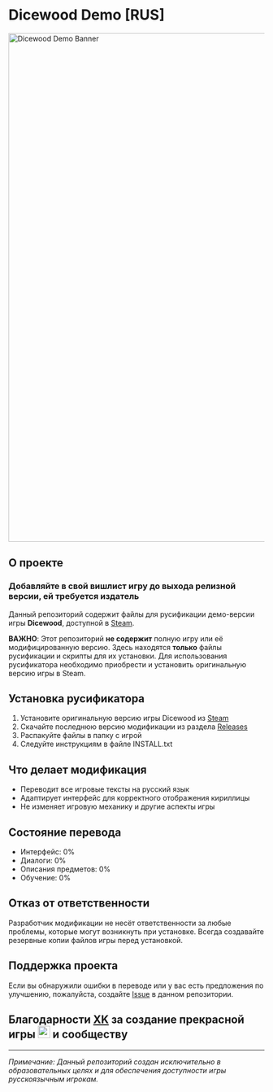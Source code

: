# Dicewood Demo [RUS]

<img src="https://shared.fastly.steamstatic.com/store_item_assets/steam/apps/3393850/d5c1ee4c0c036fac38f308de911f28b7adb95799/ss_d5c1ee4c0c036fac38f308de911f28b7adb95799.1920x1080.jpg?t=1747123497" alt="Dicewood Demo Banner" width="1000"/>

## О проекте

### **Добавляйте в свой вишлист игру до выхода релизной версии, ей требуется издатель**
Данный репозиторий содержит файлы для русификации демо-версии игры **Dicewood**, доступной в [Steam](https://store.steampowered.com/app/3393850/Dicewood/).

**ВАЖНО**: Этот репозиторий **не содержит** полную игру или её модифицированную версию. Здесь находятся **только** файлы русификации и скрипты для их установки. Для использования русификатора необходимо приобрести и установить оригинальную версию игры в Steam.

## Установка русификатора

1. Установите оригинальную версию игры Dicewood из [Steam](https://store.steampowered.com/app/2538480/Dicewood/)
2. Скачайте последнюю версию модификации из раздела [Releases](https://github.com/NnicanBuak/dicewood-demo/releases)
3. Распакуйте файлы в папку с игрой
4. Следуйте инструкциям в файле INSTALL.txt

## Что делает модификация

* Переводит все игровые тексты на русский язык
* Адаптирует интерфейс для корректного отображения кириллицы
* Не изменяет игровую механику и другие аспекты игры

## Состояние перевода

* Интерфейс: 0%
* Диалоги: 0%
* Описания предметов: 0%
* Обучение: 0%

## Отказ от ответственности

Разработчик модификации не несёт ответственности за любые проблемы, которые могут возникнуть при установке. Всегда создавайте резервные копии файлов игры перед установкой.

## Поддержка проекта

Если вы обнаружили ошибки в переводе или у вас есть предложения по улучшению, пожалуйста, создайте [Issue](https://github.com/NnicanBuak/dicewood-demo/issues) в данном репозитории.

## Благодарности [XK](https://www.twitch.tv/xkoster) за создание прекрасной игры <img src="https://github.com/user-attachments/assets/95471347-d1ab-4733-bfe9-4dd0fc53f174" width=24> и сообществу

---

*Примечание: Данный репозиторий создан исключительно в образовательных целях и для обеспечения доступности игры русскоязычным игрокам.*
